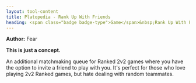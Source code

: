 ```yaml
---
layout: tool-content
title: Platopedia - Rank Up With Friends
heading: <span class="badge badge-type">Game</span>&nbsp;Rank Up With Friends
---
```


<div class="linebreak"></div>

**Author:** Fear

**This is just a concept.**

An additional matchmaking queue for Ranked 2v2 games where you have the option to invite a friend to play with you. It's perfect for those who love playing 2v2 Ranked games, but hate dealing with random teammates.

<div class="linebreak"></div>

<div class="content-image" data-url="/docs/assets/images/concepts/rankupwithfriends.png" data-width="600px" data-label=""></div>

<div class="linebreak"></div>
